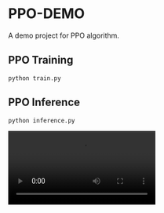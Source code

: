 # PPO-DEMO

A demo project for PPO algorithm.

## PPO Training
```shell script
python train.py
```

## PPO Inference
```shell script
python inference.py
```

<video controls>
  <source src="video/20230712220819.mp4" type="video/mp4">
  Your browser does not support the video tag.
</video>
